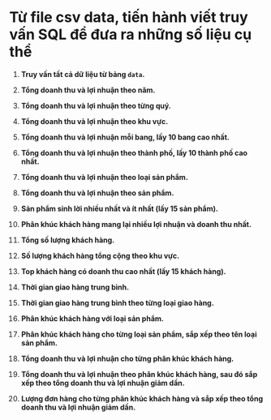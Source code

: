 # Từ file csv data, tiến hành viết truy vấn SQL để đưa ra những số liệu cụ thể

1. **Truy vấn tất cả dữ liệu từ bảng `data`.**

2. **Tổng doanh thu và lợi nhuận theo năm.**

3. **Tổng doanh thu và lợi nhuận theo từng quý.**

4. **Tổng doanh thu và lợi nhuận theo khu vực.**

5. **Tổng doanh thu và lợi nhuận mỗi bang, lấy 10 bang cao nhất.**

6. **Tổng doanh thu và lợi nhuận theo thành phố, lấy 10 thành phố cao nhất.**

7. **Tổng doanh thu và lợi nhuận theo loại sản phẩm.**

8. **Tổng doanh thu và lợi nhuận theo sản phẩm.**

9. **Sản phẩm sinh lời nhiều nhất và ít nhất (lấy 15 sản phẩm).**

10. **Phân khúc khách hàng mang lại nhiều lợi nhuận và doanh thu nhất.**

11. **Tổng số lượng khách hàng.**

12. **Số lượng khách hàng tổng cộng theo khu vực.**

13. **Top khách hàng có doanh thu cao nhất (lấy 15 khách hàng).**

14. **Thời gian giao hàng trung bình.**

15. **Thời gian giao hàng trung bình theo từng loại giao hàng.**

16. **Phân khúc khách hàng với loại sản phẩm.**

17. **Phân khúc khách hàng cho từng loại sản phẩm, sắp xếp theo tên loại sản phẩm.**

18. **Tổng doanh thu và lợi nhuận cho từng phân khúc khách hàng.**

19. **Tổng doanh thu và lợi nhuận theo phân khúc khách hàng, sau đó sắp xếp theo tổng doanh thu và lợi nhuận giảm dần.**

20. **Lượng đơn hàng cho từng phân khúc khách hàng và sắp xếp theo tổng doanh thu và lợi nhuận giảm dần.**


